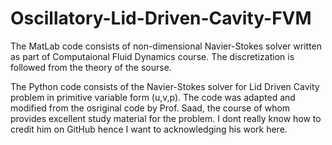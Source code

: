 # Oscillatory-Lid-Driven-Cavity-FVM
The MatLab code consists of non-dimensional Navier-Stokes solver written as part of Computaional Fluid Dynamics course.
The discretization is followed from the theory of the sourse.

The Python code consists of the Navier-Stokes solver for Lid Driven Cavity problem in primitive variable form (u,v,p). The code was adapted and modified from the osriginal code by Prof. Saad, the course of whom provides excellent study material for the problem. I dont really know how to credit him on GitHub hence I want to acknowledging his work here.
